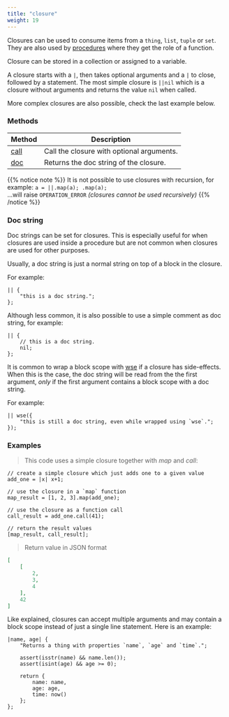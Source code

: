 ```yaml
---
title: "closure"
weight: 19
---
```


Closures can be used to consume items from a `thing`, `list`, `tuple` or `set`.
They are also used by [procedures](../../procedures-api) where they get the role of a function.

Closure can be stored in a collection or assigned to a variable.

A closure starts with a `|`, then takes optional arguments and a `|` to close, followed by a statement.
The most simple closure is `||nil` which is a closure without arguments and returns the value `nil` when called.

More complex closures are also possible, check the last example below.

### Methods

Method | Description
------ | -----------
[call](./call) | Call the closure with optional arguments.
[doc](./doc) | Returns the doc string of the closure.

{{% notice note %}}
It is not possible to use closures with recursion, for example:
`a = ||.map(a); .map(a);` \
...will raise `OPERATION_ERROR` *(closures cannot be used recursively)*
{{% /notice %}}

### Doc string

Doc strings can be set for closures. This is especially useful for when closures
are used inside a procedure but are not common when closures are used for other purposes.

Usually, a doc string is just a normal string on top of a block in the closure.

For example:

```thingsdb,should_pass
|| {
    "this is a doc string.";
};
```

Although less common, it is also possible to use a simple comment as doc string, for example:

```thingsdb,should_pass
|| {
    // this is a doc string.
    nil;
};
```

It is common to wrap a block scope with [wse](../../collection-api/wse) if a closure has side-effects.
When this is the case, the doc string will be read from the the first argument, *only* if the first argument contains a block scope with a doc string.

For example:
```thingsdb,should_pass
|| wse({
    "this is still a doc string, even while wrapped using `wse`.";
});
```

### Examples

> This code uses a simple closure together with *map* and *call*:

```thingsdb,json_response
// create a simple closure which just adds one to a given value
add_one = |x| x+1;

// use the closure in a `map` function
map_result = [1, 2, 3].map(add_one);

// use the closure as a function call
call_result = add_one.call(41);

// return the result values
[map_result, call_result];
```

> Return value in JSON format

```json
[
    [
        2,
        3,
        4
    ],
    42
]
```

Like explained, closures can accept multiple arguments and may contain a block scope instead of just a single line statement. Here is an example:


```thingsdb,should_pass
|name, age| {
    "Returns a thing with properties `name`, `age` and `time`.";

    assert(isstr(name) && name.len());
    assert(isint(age) && age >= 0);

    return {
        name: name,
        age: age,
        time: now()
    };
};
```
